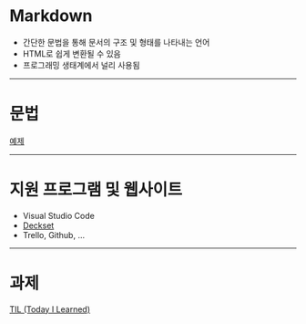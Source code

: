 # Markdown

- 간단한 문법을 통해 문서의 구조 및 형태를 나타내는 언어
- HTML로 쉽게 변환될 수 있음
- 프로그래밍 생태계에서 널리 사용됨

---

# 문법

[예제](markdown-example.md)

---

# 지원 프로그램 및 웹사이트

- Visual Studio Code
- [Deckset](https://www.decksetapp.com/)
- Trello, Github, ...

---

# 과제

[TIL (Today I Learned)](https://github.com/search?utf8=%E2%9C%93&q=today+i+learned&type=)
